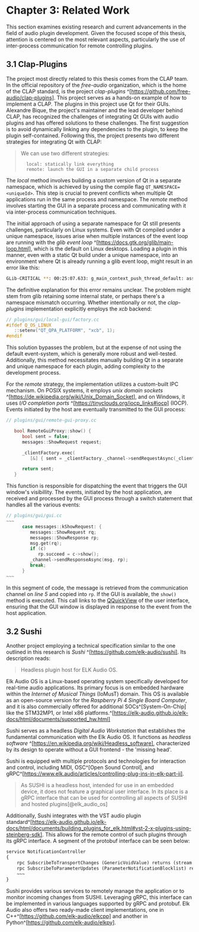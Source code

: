 # Chapter 3: Related Work

This section examines existing research and current advancements in the field
of audio plugin development. Given the focused scope of this thesis, attention
is centered on the most relevant aspects, particularly the use of inter-process
communication for remote controlling plugins.

## 3.1 Clap-Plugins

The project most directly related to this thesis comes from the CLAP team. In
the official repository of the *free-audio* organization, which is the home of
the CLAP standard, is the project *clap-plugins*
^[https://github.com/free-audio/clap-plugins]. This project serves as a
hands-on example of how to implement a CLAP. The plugins in this project
use Qt for their GUIs. Alexandre Bique, the project's maintainer and the lead
developer behind CLAP, has recognized the challenges of integrating Qt GUIs with
audio plugins and has offered solutions to these challenges. The first
suggestion is to avoid dynamically linking any dependencies to the plugin, to
keep the plugin self-contained. Following this, the project presents two
different strategies for integrating Qt with CLAP:

>   We can use two different strategies:
>
>       local: statically link everything
>       remote: launch the GUI in a separate child process

The *local* method involves building a custom version of Qt in a separate
namespace, which is achieved by using the compile flag
`QT_NAMESPACE=<uniqueId>`. This step is crucial to prevent conflicts when
multiple Qt applications run in the same process and namespace. The *remote*
method involves starting the GUI in a separate process and communicating with
it via inter-process communication techniques.

The initial approach of using a separate namespace for Qt still presents
challenges, particularly on Linux systems. Even with Qt compiled under a unique
namespace, issues arise when multiple instances of the event loop are running
with the *glib event loop* ^[https://docs.gtk.org/glib/main-loop.html], which is
the default on Linux desktops. Loading a plugin in this manner, even with a
static Qt build under a unique namespace, into an environment where Qt is
already running a glib event loop, might result in an error like this:

```bash
GLib-CRITICAL **: 00:25:07.633: g_main_context_push_thread_default: assertion 'acquired_context' failed
```

The definitive explanation for this error remains unclear. The problem might
stem from glib retaining some internal state, or perhaps there's a namespace
mismatch occurring. Whether intentionally or not, the *clap-plugins*
implementation explicitly employs the *xcb* backend:

```cpp
// plugins/gui/local-gui/factory.cc
#ifdef Q_OS_LINUX
   ::setenv("QT_QPA_PLATFORM", "xcb", 1);
#endif
```

This solution bypasses the problem, but at the expense of not using the
default event-system, which is generally more robust and well-tested.
Additionally, this method necessitates manually building Qt in a separate and
unique namespace for each plugin, adding complexity to the development process.

For the *remote* strategy, the implementation utilizes a custom-built IPC
mechanism. On POSIX systems, it employs *unix domain sockets*
^[https://de.wikipedia.org/wiki/Unix_Domain_Socket], and on Windows, it uses
*I/O completion ports* ^[https://tinyclouds.org/iocp_links#iocp] (IOCP). Events
initiated by the host are eventually transmitted to the GUI process:

```cpp
// plugins/gui/remote-gui-proxy.cc

   bool RemoteGuiProxy::show() {
      bool sent = false;
      messages::ShowRequest request;

      _clientFactory.exec(
         [&] { sent = _clientFactory._channel->sendRequestAsync(_clientId, request); });

      return sent;
   }
```

This function is responsible for dispatching the event that triggers the
GUI window's visibillity. The events, initiated by the host application, are received
and processed by the GUI process through a switch statement that handles
all the various events:

```{.cpp .numberLines}
// plugins/gui/gui.cc
~~~
      case messages::kShowRequest: {
         messages::ShowRequest rq;
         messages::ShowResponse rp;
         msg.get(rq);
         if (c)
            rp.succeed = c->show();
         _channel->sendResponseAsync(msg, rp);
         break;
      }
~~~
```

In this segment of code, the message is retrieved from the communication
channel on *line 5* and copied into `rp`. If the GUI is available, the `show()`
method is executed. This call links to the
[QQuickView](https://doc.qt.io/qt-6/qquickview.html) of the user interface,
ensuring that the GUI window is displayed in response to the event from the
host application.

## 3.2 Sushi

Another project employing a technical specification similar to the one outlined in
this research is *Sushi* ^[https://github.com/elk-audio/sushi]. Its description
reads:

> Headless plugin host for ELK Audio OS.

Elk Audio OS is a Linux-based operating system specifically developed for
real-time audio applications. Its primary focus is on embedded hardware within
the *Internet of Musical Things* (IoMusT) domain. This OS is available as an
open-source version for the *Raspberry Pi 4 Single Board Computer*, and it is
also commercially offered for additional SOCs^[System-On-Chip] like the
STM32MP1, or Intel x86
platforms.^[https://elk-audio.github.io/elk-docs/html/documents/supported_hw.html]

Sushi serves as a headless *Digital Audio Workstation* that establishes the
fundamental communication with the Elk Audio OS. It functions as *headless
software* ^[https://en.wikipedia.org/wiki/Headless_software], characterized by
its design to operate without a GUI frontend - the 'missing head'.

Sushi is equipped with multiple protocols and technologies for interaction and
control, including MIDI, OSC^[Open Sound Control], and
gRPC^[https://www.elk.audio/articles/controlling-plug-ins-in-elk-part-ii].

> As SUSHI is a headless host, intended for use in an embedded device, it does
> not feature a graphical user interface. In its place is a gRPC interface that
> can be used for controlling all aspects of SUSHI and hosted plugins[@elk_audio_os]

Additionally, Sushi integrates with the VST audio plugin
standard^[https://elk-audio.github.io/elk-docs/html/documents/building_plugins_for_elk.html#vst-2-x-plugins-using-steinberg-sdk].
This allows for the remote control of such plugins through its gRPC interface.
A segment of the protobuf interface can be seen below:

```proto
service NotificationController
{
    rpc SubscribeToTransportChanges (GenericVoidValue) returns (stream TransportUpdate) {}
    rpc SubscribeToParameterUpdates (ParameterNotificationBlocklist) returns (stream ParameterUpdate) {}
    ~~~
}
```

Sushi provides various services to remotely manage the application or to
monitor incoming changes from SUSHI. Leveraging gRPC, this interface can be
implemented in various languages supported by gRPC and protobuf. Elk Audio also
offers two ready-made client implementations, one in
C++^[https://github.com/elk-audio/elkcpp] and another in
Python^[https://github.com/elk-audio/elkpy].

